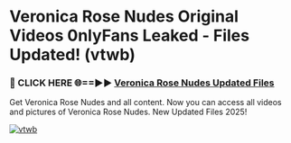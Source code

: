 # Veronica Rose Nudes Original Videos 0nlyFans Leaked - Files Updated! (vtwb)

<h3>🔴 CLICK HERE 🌐==►► <a href="https://tinyurl.com/yrmya6cz" rel="nofollow">Veronica Rose Nudes Updated Files</a></h3>

Get Veronica Rose Nudes and all content. Now you can access all videos and pictures of Veronica Rose Nudes. New Updated Files 2025!

[![vtwb](https://i.imgur.com/FMdXYCs.gif)](https://tinyurl.com/yrmya6cz)
